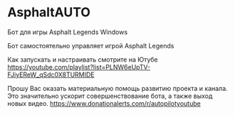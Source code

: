 # AsphaltAUTO
Бот для игры Asphalt Legends Windows

Бот самостоятельно управляет игрой Asphalt Legends

Как запускать и настраивать смотрите на Ютубе
https://youtube.com/playlist?list=PLNW6eUpTV-FJiyEReW_qSdc0X8TURMIDE


Прошу Вас оказать материальную помощь развитию проекта и канала.
Это значительно ускорит совершенствование бота, а также выход новых видео.
https://www.donationalerts.com/r/autopilotyoutube


